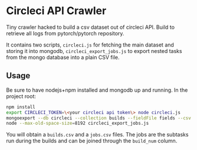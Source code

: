 # Circleci API Crawler

Tiny crawler hacked to build a csv dataset out of circleci API. Build to retrieve all logs from pytorch/pytorch repository.

It contains two scripts, `circleci.js` for fetching the main dataset and storing it into mongodb, `circleci_export_jobs.js` to export nested tasks from the mongo database into a plain CSV file.

## Usage

Be sure to have nodejs+npm installed and mongodb up and running.
In the project root:

```bash
npm install
export CIRCLECI_TOKEN=\<your circleci api token\> node circleci.js
mongoexport --db circleci --collection builds --fieldFile fields --csv --out builds.csv
node --max-old-space-size=8192 circleci_export_jobs.js
```

You will obtain a `builds.csv` and a `jobs.csv` files. The jobs are the subtasks run during the builds and can be joined through the `build_num` column.
